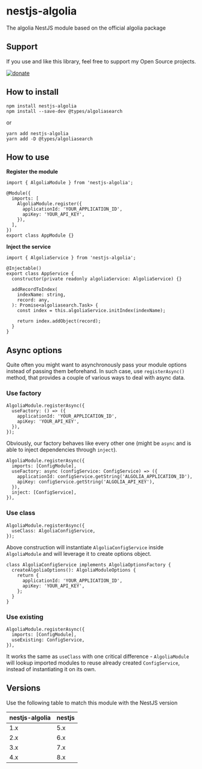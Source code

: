 # nestjs-algolia

The algolia NestJS module based on the official algolia package

## Support

If you use and like this library, feel free to support my Open Source projects.

[![donate](https://www.paypalobjects.com/en_US/BE/i/btn/btn_donateCC_LG.gif)](https://www.paypal.com/cgi-bin/webscr?cmd=_donations&business=JZ26X897M9V9L&currency_code=EUR)

## How to install

```
npm install nestjs-algolia
npm install --save-dev @types/algoliasearch
```

or

```
yarn add nestjs-algolia
yarn add -D @types/algoliasearch
```

## How to use

**Register the module**

```
import { AlgoliaModule } from 'nestjs-algolia';

@Module({
  imports: [
    AlgoliaModule.register({
      applicationId: 'YOUR_APPLICATION_ID',
      apiKey: 'YOUR_API_KEY',
    }),
  ],
})
export class AppModule {}
```

**Inject the service**

```
import { AlgoliaService } from 'nestjs-algolia';

@Injectable()
export class AppService {
  constructor(private readonly algoliaService: AlgoliaService) {}

  addRecordToIndex(
    indexName: string,
    record: any,
  ): Promise<algoliasearch.Task> {
    const index = this.algoliaService.initIndex(indexName);

    return index.addObject(record);
  }
}
```

## Async options

Quite often you might want to asynchronously pass your module options instead of passing them beforehand. In such case, use `registerAsync()` method, that provides a couple of various ways to deal with async data.

### Use factory

```
AlgoliaModule.registerAsync({
  useFactory: () => ({
    applicationId: 'YOUR_APPLICATION_ID',
    apiKey: 'YOUR_API_KEY',
  }),
});
```

Obviously, our factory behaves like every other one (might be `async` and is able to inject dependencies through `inject`).

```
AlgoliaModule.registerAsync({
  imports: [ConfigModule],
  useFactory: async (configService: ConfigService) => ({
    applicationId: configService.getString('ALGOLIA_APPLICATION_ID'),
    apiKey: configService.getString('ALGOLIA_API_KEY'),
  }),
  inject: [ConfigService],
}),
```

### Use class

```
AlgoliaModule.registerAsync({
  useClass: AlgoliaConfigService,
});
```

Above construction will instantiate `AlgoliaConfigService` inside `AlgoliaModule` and will leverage it to create options object.

```
class AlgoliaConfigService implements AlgoliaOptionsFactory {
  createAlgoliaOptions(): AlgoliaModuleOptions {
    return {
      applicationId: 'YOUR_APPLICATION_ID',
      apiKey: 'YOUR_API_KEY',
    };
  }
}
```

### Use existing

```
AlgoliaModule.registerAsync({
  imports: [ConfigModule],
  useExisting: ConfigService,
}),
```

It works the same as `useClass` with one critical difference - `AlgoliaModule` will lookup imported modules to reuse already created `ConfigService`, instead of instantiating it on its own.

## Versions

Use the following table to match this module with the NestJS version

| nestjs-algolia | nestjs |
| -------------- | ------ |
| 1.x            | 5.x    |
| 2.x            | 6.x    |
| 3.x            | 7.x    |
| 4.x            | 8.x    |
